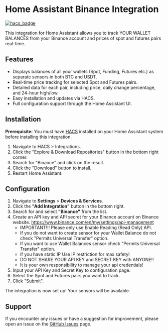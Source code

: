 # Home Assistant Binance Integration

[![hacs_badge](https://img.shields.io/badge/HACS-Default-orange.svg)](https://github.com/hacs/integration)

This integration for Home Assistant allows you to track YOUR WALLET BALANCES from your Binance account and prices of spot and futures pairs real-time.

<!-- ![Integration Screenshot](https://.../screenshot.png) -->
<!-- Add a screenshot of the integration in the UI here -->

## Features

* Displays balances of all your wallets (Spot, Funding, Futures etc.) as separate sensors in both BTC and USDT.
* Real-time price tracking for selected Spot and Futures pairs.
* Detailed data for each pair, including price, daily change percentage, and 24-hour high/low.
* Easy installation and updates via HACS.
* Full configuration support through the Home Assistant UI.

## Installation

**Prerequisite:** You must have [HACS](https://hacs.xyz/) installed on your Home Assistant system before installing this integration.

1.  Navigate to HACS > Integrations.
2.  Click the "Explore & Download Repositories" button in the bottom right corner.
3.  Search for "Binance" and click on the result.
4.  Click the "Download" button to install.
5.  Restart Home Assistant.

## Configuration

1.  Navigate to **Settings** > **Devices & Services**.
2.  Click the **"Add Integration"** button in the bottom right.
3.  Search for and select **"Binance"** from the list.
4. Create an API key and API secret for your Binance account on Binance website. https://www.binance.com/en/my/settings/api-management
   - IMPORTANT!!! Please only use Enable Reading (Read Only) API.
   - If you do not want to create sensor for your Wallet Balance do not check "Permits Universal Transfer" option.
   - If you want to use Wallet Balances sensor check "Permits Universal Transfer" option.
   - If you have static IP Use IP restriction for max safety!
   - DO NOT SHARE YOUR API KEY and SECRET KEY with ANYONE!!
   - It is your own responsibility to manage your api credentials!
6. Input your API Key and Secret Key to configuration page.
7.  Select the Spot and Futures pairs you want to track.
8.  Click "Submit".

The integration is now set up! Your sensors will be available.

## Support

If you encounter any issues or have a suggestion for improvement, please open an issue on the [GitHub Issues](https://github.com/cataseven/Home-Assistant-Binance-Integration/issues) page.
